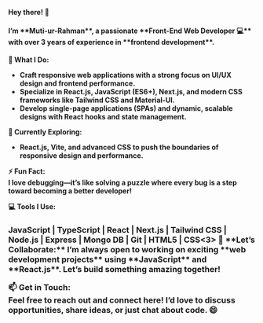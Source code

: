                                           
**Hey there! 👋**  
<h4>I’m **Muti-ur-Rahman**, a passionate **Front-End Web Developer 💻** with over 3 years of experience in **frontend development**. <h4> 

🌟 **What I Do:**  
- Craft **responsive web applications** with a strong focus on **UI/UX design** and **frontend performance**.  
- Specialize in **React.js, JavaScript (ES6+), Next.js**, and modern **CSS frameworks** like **Tailwind CSS** and **Material-UI**.  
- Develop **single-page applications (SPAs)** and dynamic, scalable designs with **React hooks** and **state management**.  


🌱 **Currently Exploring:**  
- **React.js**, **Vite**, and **advanced CSS** to push the boundaries of responsive design and performance.  


⚡ **Fun Fact:**  
I love debugging—it’s like solving a puzzle where every bug is a step toward becoming a better developer!  


💻 **Tools I Use:**             
<h3> JavaScript | TypeScript | React | Next.js | Tailwind CSS | Node.js | Express | Mongo DB | Git | HTML5 | CSS<3>  
🤝 **Let’s Collaborate:**  
I’m always open to working on exciting **web development projects** using **JavaScript** and **React.js**. Let’s build something amazing together!  


📫 **Get in Touch:**  
Feel free to reach out and connect here! I’d love to discuss opportunities, share ideas, or just chat about code. 😄  
